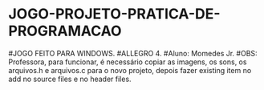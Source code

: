 # JOGO-PROJETO-PRATICA-DE-PROGRAMACAO
#JOGO FEITO PARA WINDOWS.
#ALLEGRO 4.
#Aluno: Momedes Jr.
#OBS: Professora, para funcionar, é necessário copiar as imagens, os sons, os arquivos.h e arquivos.c para o novo projeto, depois fazer existing item no add no source files e no header files.